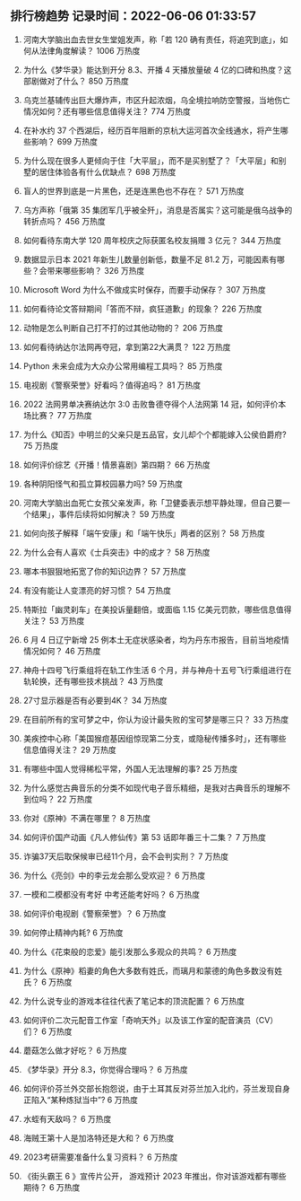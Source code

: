 
## 排行榜趋势 记录时间：2022-06-06 01:33:57
  
  1. 河南大学脑出血去世女生堂姐发声，称「若 120 确有责任，将追究到底」，如何从法律角度解读？ 1006 万热度
    
  2. 为什么《梦华录》能达到开分 8.3、开播 4 天播放量破 4 亿的口碑和热度？这部剧做对了什么？ 850 万热度
    
  3. 乌克兰基辅传出巨大爆炸声，市区升起浓烟，乌全境拉响防空警报，当地伤亡情况如何？还有哪些信息值得关注？ 774 万热度
    
  4. 在补水约 37 个西湖后，经历百年阻断的京杭大运河首次全线通水，将产生哪些影响？ 699 万热度
    
  5. 为什么现在很多人更倾向于住「大平层」，而不是买别墅了？「大平层」和别墅的居住体验各有什么优缺点？ 698 万热度
    
  6. 盲人的世界到底是一片黑色，还是连黑色也不存在？ 571 万热度
    
  7. 乌方声称「俄第 35 集团军几乎被全歼」，消息是否属实？这可能是俄乌战争的转折点吗？ 456 万热度
    
  8. 如何看待东南大学 120 周年校庆之际获匿名校友捐赠 3 亿元？ 344 万热度
    
  9. 数据显示日本 2021 年新生儿数量创新低，数量不足 81.2 万，可能因素有哪些？会带来哪些影响？ 326 万热度
    
  10. Microsoft Word 为什么不做成实时保存，而要手动保存？ 307 万热度
    
  11. 如何看待论文答辩期间「答而不辩，疯狂道歉」的现象？ 226 万热度
    
  12. 动物是怎么判断自己打不打的过其他动物的？ 206 万热度
    
  13. 如何看待纳达尔法网再夺冠，拿到第22大满贯？ 122 万热度
    
  14. Python 未来会成为大众办公常用编程工具吗？ 85 万热度
    
  15. 电视剧《警察荣誉》好看吗？值得追吗？ 81 万热度
    
  16. 2022 法网男单决赛纳达尔 3:0 击败鲁德夺得个人法网第 14 冠，如何评价本场比赛？ 77 万热度
    
  17. 为什么《知否》中明兰的父亲只是五品官，女儿却个个都能嫁入公侯伯爵府? 75 万热度
    
  18. 如何评价综艺《开播！情景喜剧》第四期？ 66 万热度
    
  19. 各种阴阳怪气和孤立算校园暴力吗? 59 万热度
    
  20. 河南大学脑出血死亡女孩父亲发声，称「卫健委表示想平静处理，但自己要一个结果」，事件后续将如何解决？ 59 万热度
    
  21. 如何向孩子解释「端午安康」和「端午快乐」两者的区别？ 58 万热度
    
  22. 为什么会有人喜欢《士兵突击》中的成才？ 58 万热度
    
  23. 哪本书狠狠地拓宽了你的知识边界？ 57 万热度
    
  24. 有没有能让人变漂亮的好习惯？ 54 万热度
    
  25. 特斯拉「幽灵刹车」在美投诉量翻倍，或面临 1.15 亿美元罚款，哪些信息值得关注？ 53 万热度
    
  26. 6 月 4 日辽宁新增 25 例本土无症状感染者，均为丹东市报告，目前当地疫情情况如何？ 46 万热度
    
  27. 神舟十四号飞行乘组将在轨工作生活 6 个月，并与神舟十五号飞行乘组进行在轨轮换，还有哪些技术挑战？ 43 万热度
    
  28. 27寸显示器是否有必要到4K？ 34 万热度
    
  29. 在目前所有的宝可梦之中，你认为设计最失败的宝可梦是哪三只？ 33 万热度
    
  30. 美疾控中心称「美国猴痘基因组惊现第二分支，或隐秘传播多时」，还有哪些信息值得关注？ 29 万热度
    
  31. 有哪些中国人觉得稀松平常，外国人无法理解的事? 25 万热度
    
  32. 为什么感觉古典音乐的分类不如现代电子音乐精细，是我对古典音乐的理解不到位吗？ 22 万热度
    
  33. 你对《原神》不满在哪里？ 8 万热度
    
  34. 如何评价国产动画《凡人修仙传》第 53 话即年番三十二集？ 7 万热度
    
  35. 诈骗37天后取保候审已经11个月，会不会判实刑？ 7 万热度
    
  36. 为什么《亮剑》中的李云龙会那么受欢迎？ 6 万热度
    
  37. 一模和二模都没有考好 中考还能考好吗？ 6 万热度
    
  38. 如何评价电视剧《警察荣誉》？ 6 万热度
    
  39. 如何停止精神内耗? 6 万热度
    
  40. 为什么《花束般的恋爱》能引发那么多观众的共鸣？ 6 万热度
    
  41. 为什么《原神》稻妻的角色大多数有姓氏，而璃月和蒙德的角色多数没有姓氏？ 6 万热度
    
  42. 为什么说专业的游戏本往往代表了笔记本的顶流配置？ 6 万热度
    
  43. 如何评价二次元配音工作室「奇响天外」以及该工作室的配音演员（CV）们？ 6 万热度
    
  44. 蘑菇怎么做才好吃？ 6 万热度
    
  45. 《梦华录》开分 8.3，你觉得合理吗？ 6 万热度
    
  46. 如何评价芬兰外交部长抱怨说，由于土耳其反对芬兰加入北约，芬兰发现自身正陷入“某种炼狱当中”? 6 万热度
    
  47. 水蛭有天敌吗？ 6 万热度
    
  48. 海贼王第十人是加洛特还是大和？ 6 万热度
    
  49. 2023考研需要准备什么复习资料？ 6 万热度
    
  50. 《街头霸王 6 》宣传片公开， 游戏预计 2023 年推出，你对该游戏都有哪些期待？ 6 万热度
    